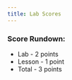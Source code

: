 ```yaml
---
title: Lab Scores
---
```


### Score Rundown:

- Lab - 2 points
- Lesson - 1 point
- Total - 3 points

<body>
    <div id="scores">
    </div>
</body>

<script>
    // put all scores and names in this array (order Z at top, A at bottom)
    let people = [
        ["name", "homework", "comment"],
        ["","/2", ""],
        ["","/2", ""],
        ["","/2", ""],
        ["","/2", ""],
        ["","/2", ""],
        ["","/2", ""],
        ["","/2", ""],
        ["","/2", ""],
        ["","/2", ""],
        ["","/2", ""],
        ["","/2", ""],
        ["","/2", ""],
        ["","/2", ""],
        ["","/2", ""],
        ["","/2", ""],
        ["","/2", ""],
        ["","/2", ""],
    ]

    // // iterates through array and creates tr's and td's for each index
    // function makeTableHTML(people) {
    //     var result = "<table>";
    //     result += "<thead><tr><th>Name</th><th>Lab Score (Peer)</th><th>Lesson Score (Peer)</th><th>Lab Score (Live)</th><th>Lab Score (Live)</th><th>Total</th></thead><tbody>";
    //     // Create header row. Better way to do this?
    //     //for (var i = 0; i < array.length; i++) {
    //     for (var i = people.length-1; i > 0; i--) {
    //         result += "<tr>";
    //         for (var j = 0; j < people[i].length; j++) {
    //             result += "<td>"+people[i][j]+"</td>";   
    //         }   
    //         result += "</tr>";
    //     }   
    //     result += "</tbody></table>";
    //     document.getElementById("scores").innerHTML = result;
    // }
    // makeTableHTML(people);

    const url = "https://abopsc-backend.dontntntnt.de";

    function initializeTable() {
        var myHeaders = new Headers();
        myHeaders.append("Content-Type", "application/json");

        var requestOptions = {
          method: 'GET',
          headers: myHeaders,
          mode: 'cors',
          cache: 'default', 
          credentials: 'include',
          redirect: 'manual',
        };

        fetch(
          url + `/api/person/all`, requestOptions
        )
          .then(response => response.text())
        .then(result => {
          console.log(result);

          for (const person in response) {
            console.log(`${person.name}: ${response[person]}`);
            }
        })
        .catch(error => console.log('error', error));

        var result = "<table";
        result+="<thead><tr><th>Name</th><th>Homework Score</th></thead><tbody>";

        result += "</tbody></table>";
        document.getElementById("scores").innerHTML = result;
    }
    initializeTable();
</script>
